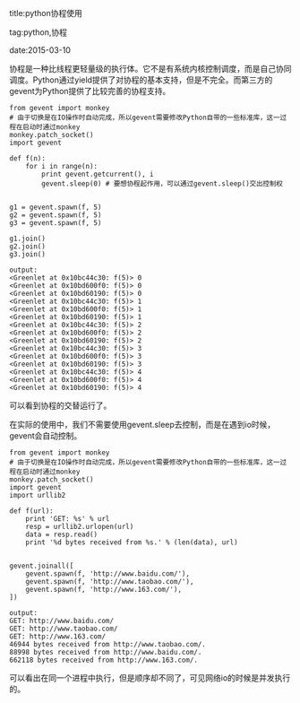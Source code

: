 title:python协程使用

tag:python,协程

date:2015-03-10

协程是一种比线程更轻量级的执行体。它不是有系统内核控制调度，而是自己协同调度。Python通过yield提供了对协程的基本支持，但是不完全。而第三方的gevent为Python提供了比较完善的协程支持。

    from gevent import monkey
    # 由于切换是在IO操作时自动完成，所以gevent需要修改Python自带的一些标准库，这一过程在启动时通过monkey
    monkey.patch_socket()
    import gevent

    def f(n):
        for i in range(n):
            print gevent.getcurrent(), i
            gevent.sleep(0) # 要想协程起作用，可以通过gevent.sleep()交出控制权


    g1 = gevent.spawn(f, 5)
    g2 = gevent.spawn(f, 5)
    g3 = gevent.spawn(f, 5)

    g1.join()
    g2.join()
    g3.join()
    
    output:
    <Greenlet at 0x10bc44c30: f(5)> 0
    <Greenlet at 0x10bd600f0: f(5)> 0
    <Greenlet at 0x10bd60190: f(5)> 0
    <Greenlet at 0x10bc44c30: f(5)> 1
    <Greenlet at 0x10bd600f0: f(5)> 1
    <Greenlet at 0x10bd60190: f(5)> 1
    <Greenlet at 0x10bc44c30: f(5)> 2
    <Greenlet at 0x10bd600f0: f(5)> 2
    <Greenlet at 0x10bd60190: f(5)> 2
    <Greenlet at 0x10bc44c30: f(5)> 3
    <Greenlet at 0x10bd600f0: f(5)> 3
    <Greenlet at 0x10bd60190: f(5)> 3
    <Greenlet at 0x10bc44c30: f(5)> 4
    <Greenlet at 0x10bd600f0: f(5)> 4
    <Greenlet at 0x10bd60190: f(5)> 4
    
可以看到协程的交替运行了。

在实际的使用中，我们不需要使用gevent.sleep去控制，而是在遇到io时候，gevent会自动控制。

    from gevent import monkey
    # 由于切换是在IO操作时自动完成，所以gevent需要修改Python自带的一些标准库，这一过程在启动时通过monkey
    monkey.patch_socket()
    import gevent
    import urllib2

    def f(url):
        print 'GET: %s' % url
        resp = urllib2.urlopen(url)
        data = resp.read()
        print '%d bytes received from %s.' % (len(data), url)


    gevent.joinall([
        gevent.spawn(f, 'http://www.baidu.com/'),
        gevent.spawn(f, 'http://www.taobao.com/'),
        gevent.spawn(f, 'http://www.163.com/'),
    ])
    
    output:
    GET: http://www.baidu.com/
    GET: http://www.taobao.com/
    GET: http://www.163.com/
    46944 bytes received from http://www.taobao.com/.
    88998 bytes received from http://www.baidu.com/.
    662118 bytes received from http://www.163.com/.
    
可以看出在同一个进程中执行，但是顺序却不同了，可见网络io的时候是并发执行的。